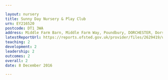```yaml
---

layout: nursery
title: Sunny Day Nursery & Play Club
urn: EY216520
postcode: DT1 3WA
address: Middle Farm Barn, Middle Farm Way, Poundbury, DORCHESTER, Dorset, DT1 3WA
latestReportUrl: https://reports.ofsted.gov.uk/provider/files/2629419/urn/EY216520.pdf
teaching: 2
development: 2
leadership: 2
outcomes: 2
overall: 2
date: 8 December 2016

---
```

